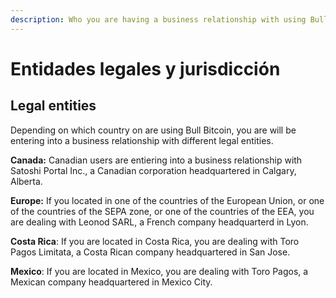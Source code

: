 ```yaml
---
description: Who you are having a business relationship with using Bull Bitcoin
---
```


# Entidades legales y jurisdicción

## Legal entities

Depending on which country on are using Bull Bitcoin, you are will be entering into a business relationship with different legal entities.

**Canada:** Canadian users are entiering into a business relationship with Satoshi Portal Inc., a Canadian corporation headquartered in Calgary, Alberta.

**Europe:** If you located in one of the countries of the European Union, or one of the countries of the SEPA zone, or one of the countries of the EEA, you are dealing with Leonod SARL, a French company headquarterd in Lyon.

**Costa Rica**: If you are located in Costa Rica, you are dealing with Toro Pagos Limitata, a Costa Rican company headquartered in San Jose.

**Mexico**: If you are located in Mexico, you are dealing with Toro Pagos, a Mexican company headquartered in Mexico City.
